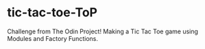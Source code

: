 # tic-tac-toe-ToP
Challenge from The Odin Project! Making a Tic Tac Toe game using Modules and Factory Functions.
